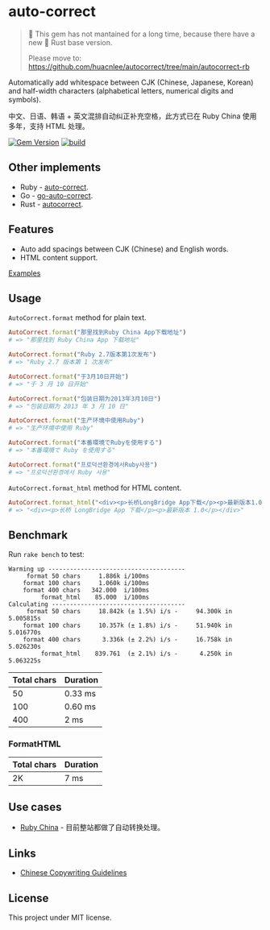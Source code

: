 # auto-correct

> 🎈 This gem has not mantained for a long time, because there have a new 🎊 Rust base version.
>
> Please move to: https://github.com/huacnlee/autocorrect/tree/main/autocorrect-rb

Automatically add whitespace between CJK (Chinese, Japanese, Korean) and half-width characters (alphabetical letters, numerical digits and symbols).

中文、日语、韩语 + 英文混排自动纠正补充空格，此方式已在 Ruby China 使用多年，支持 HTML 处理。

[![Gem Version](https://badge.fury.io/rb/auto-correct.svg)](https://rubygems.org/gems/auto-correct) [![build](https://github.com/huacnlee/auto-correct/workflows/build/badge.svg)](https://github.com/huacnlee/auto-correct/actions?query=workflow%3Abuild)

## Other implements

- Ruby - [auto-correct](https://github.com/huacnlee/auto-correct).
- Go - [go-auto-correct](https://github.com/huacnlee/go-auto-correct).
- Rust - [autocorrect](https://github.com/huacnlee/autocorrect).

## Features

- Auto add spacings between CJK (Chinese) and English words.
- HTML content support.

[Examples](https://github.com/huacnlee/auto-correct/blob/master/test/format_test.rb)

## Usage

`AutoCorrect.format` method for plain text.

```ruby
AutoCorrect.format("那里找到Ruby China App下载地址")
# => "那里找到 Ruby China App 下载地址"

AutoCorrect.format("Ruby 2.7版本第1次发布")
# => "Ruby 2.7 版本第 1 次发布"

AutoCorrect.format("于3月10日开始")
# => "于 3 月 10 日开始"

AutoCorrect.format("包装日期为2013年3月10日")
# => "包装日期为 2013 年 3 月 10 日"

AutoCorrect.format("生产环境中使用Ruby")
# => "生产环境中使用 Ruby"

AutoCorrect.format("本番環境でRubyを使用する")
# => "本番環境で Ruby を使用する"

AutoCorrect.format("프로덕션환경에서Ruby사용")
# => "프로덕션환경에서 Ruby 사용"
```

`AutoCorrect.format_html` method for HTML content.

```ruby
AutoCorrect.format_html("<div><p>长桥LongBridge App下载</p><p>最新版本1.0</p></div>")
# => "<div><p>长桥 LongBridge App 下载</p><p>最新版本 1.0</p></div>"
```

## Benchmark

Run `rake bench` to test:

```
Warming up --------------------------------------
     format 50 chars     1.886k i/100ms
    format 100 chars     1.060k i/100ms
    format 400 chars   342.000  i/100ms
         format_html    85.000  i/100ms
Calculating -------------------------------------
     format 50 chars     18.842k (± 1.5%) i/s -     94.300k in   5.005815s
    format 100 chars     10.357k (± 1.8%) i/s -     51.940k in   5.016770s
    format 400 chars      3.336k (± 2.2%) i/s -     16.758k in   5.026230s
         format_html    839.761  (± 2.1%) i/s -      4.250k in   5.063225s
```

| Total chars | Duration |
| ----------- | -------- |
| 50          | 0.33 ms  |
| 100         | 0.60 ms  |
| 400         | 2 ms     |

### FormatHTML

| Total chars | Duration |
| ----------- | -------- |
| 2K          | 7 ms     |

## Use cases

- [Ruby China](https://ruby-china.org) - 目前整站都做了自动转换处理。

## Links

- [Chinese Copywriting Guidelines](https://github.com/sparanoid/chinese-copywriting-guidelines)

## License

This project under MIT license.
